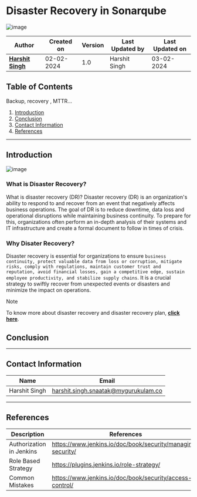 # Disaster Recovery in Sonarqube
![image](https://github.com/avengers-p7/Documentation/assets/156056444/817f8e47-e13a-4a1f-a07b-27dde189f3d2)

| Author                                                           | Created on  | Version    | Last Updated by | Last Updated on |
| ---------------------------------------------------------------- | ----------- | ---------- | --------------- | --------------- |
| **[Harshit Singh](https://github.com/Panu-S-Harshit-Ninja-07)**  | 02-02-2024  | 1.0        | Harshit Singh   | 03-02-2024      |


## Table  of Contents
Backup, recovery , MTTR...
1. [Introduction](#Introduction)
2. [Conclusion](#Conclusion)
3. [Contact Information](#Contact-Information)
4. [References](#References)
***

## Introduction 
![image](https://github.com/avengers-p7/Documentation/assets/156056444/df92f614-6ac4-467c-ae9f-1127520ecca0)
### What is Disaster Recovery?
What is disaster recovery (DR)?
Disaster recovery (DR) is an organization's ability to respond to and recover from an event that negatively affects business operations. The goal of DR is to reduce downtime, data loss and operational disruptions while maintaining business continuity. To prepare for this, organizations often perform an in-depth analysis of their systems and IT infrastructure and create a formal document to follow in times of crisis. 

### Why Disater Recovery?
Disaster recovery is essential for organizations to ensure `business continuity, protect valuable data from loss or corruption, mitigate risks, comply with regulations, maintain customer trust and reputation, avoid financial losses, gain a competitive edge, sustain employee productivity, and stabilize supply chains`. It is a crucial strategy to swiftly recover from unexpected events or disasters and minimize the impact on operations.
> [!NOTE]
> To know more about disaster recovery and  disaster recovery plan, [**click here**](https://www.techtarget.com/searchdisasterrecovery/definition/disaster-recovery).
## Conclusion
***

## Contact Information

|     Name         | Email  |
| -----------------| ------------------------------------ |
| Harshit Singh    | harshit.singh.snaatak@mygurukulam.co |
***

## References

| Description                  | References  
| ------------------------ | ------------------------------------------------------------------- |
| Authorization in Jenkins | https://www.jenkins.io/doc/book/security/managing-security/ |
| Role Based Strategy      | https://plugins.jenkins.io/role-strategy/ |
| Common Mistakes | https://www.jenkins.io/doc/book/security/access-control/ |

